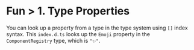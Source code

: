 # Fun > 1. Type Properties

You can look up a property from a type in the type system using `[]` index syntax.
This `index.d.ts` looks up the `Emoji` property in the `ComponentRegistry` type, which is `"✨"`.
